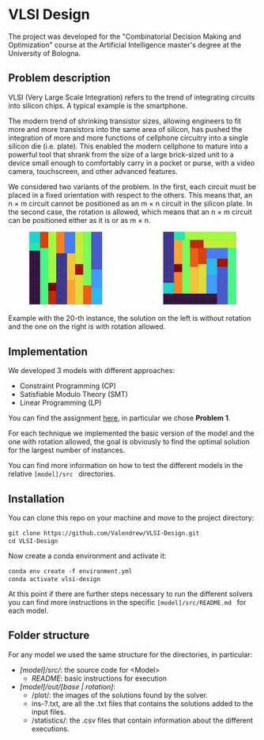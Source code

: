 # VLSI Design
The project was developed for the "Combinatorial Decision Making and Optimization" course at the Artificial Intelligence master's degree at the University of Bologna.
## Problem description

VLSI (Very Large Scale Integration) refers to the trend of integrating circuits into silicon chips. A typical example is the smartphone.

The modern trend of  shrinking transistor sizes, allowing engineers to fit more and more transistors into the same area of silicon, has pushed the integration of more and more functions of cellphone circuitry into a single silicon die (i.e. plate).
This enabled  the modern cellphone to mature into a powerful tool that shrank from the size of  a large brick-sized unit to a device small enough to comfortably carry in a pocket  or purse, with a video camera, touchscreen, and other advanced features. 

We considered two variants of the problem. In the first, each circuit must be placed in a fixed orientation with respect to the others. This means that, an n × m circuit cannot be positioned as an m × n circuit in the silicon plate. In the second case, the rotation is allowed, which means that an n × m circuit can be positioned either as it is or as m × n.

<span>
  <figure style="display:inline">
    <img src="./SMT/out/base/plots/ins-20.png" width="30%" />
  </figure>
</span>
&nbsp;&nbsp;&nbsp;&nbsp;&nbsp;&nbsp;&nbsp;&nbsp;
<span>
  <figure  style="display:inline">
    <img src="./SMT/out/rotation/plots/ins-20.png" width="30%" />
  </figure>
</span>

Example with the 20-th instance, the solution on the left is without rotation and the one on the right is with rotation allowed.

## Implementation

We developed 3 models with different approaches:
- Constraint Programming (CP)
- Satisfiable Modulo Theory (SMT)
- Linear Programming (LP)

 You can find the assignment [here](assignment.pdf), in particular we chose **Problem 1**. 

For each technique we implemented the basic version of the model and the one with rotation allowed, the goal is obviously to find the optimal solution for the largest number of instances.

You can find more information on how to test the different models in the relative ```[model]/src ``` directories.

## Installation

You can clone this repo on your machine and move to the project directory:
```shell
git clone https://github.com/Valendrew/VLSI-Design.git
cd VLSI-Design
```

Now create a conda environment and activate it:
```shell
conda env create -f environment.yml
conda activate vlsi-design
```
At this point if there are further steps necessary to run the different solvers you can find more instructions in the specific ```[model]/src/README.md ``` for each model.

## Folder structure
For any model we used the same structure for the directories, in particular:
- *[model]/src/*: the source code for \<Model\>
  - *README*: basic instructions for execution
- *[model]/out/[base | rotation]*:
  - /plot/: the images of the solutions found by the solver.
  - ins-?.txt, are all the .txt files that contains the solutions added to the input files.
  - /statistics/: the .csv files that contain information about the different executions.
